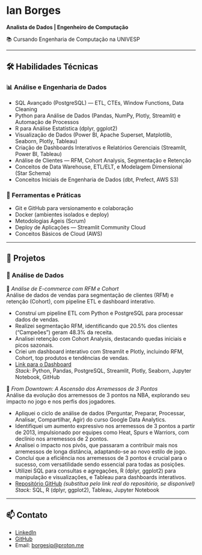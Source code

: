 # Ian Borges  
**Analista de Dados | Engenheiro de Computação**  

📚 Cursando Engenharia de Computação na UNIVESP  

---

## 🛠️ Habilidades Técnicas  

### 📊 Análise e Engenharia de Dados  
- SQL Avançado (PostgreSQL) — ETL, CTEs, Window Functions, Data Cleaning  
- Python para Análise de Dados (Pandas, NumPy, Plotly, Streamlit) e Automação de Processos  
- R para Análise Estatística (dplyr, ggplot2)  
- Visualização de Dados (Power BI, Apache Superset, Matplotlib, Seaborn, Plotly, Tableau)  
- Criação de Dashboards Interativos e Relatórios Gerenciais (Streamlit, Power BI, Tableau)  
- Análise de Clientes — RFM, Cohort Analysis, Segmentação e Retenção  
- Conceitos de Data Warehouse, ETL/ELT, e Modelagem Dimensional (Star Schema)  
- Conceitos Iniciais de Engenharia de Dados (dbt, Prefect, AWS S3)  

### 🧰 Ferramentas e Práticas  
- Git e GitHub para versionamento e colaboração  
- Docker (ambientes isolados e deploy)  
- Metodologias Ágeis (Scrum)  
- Deploy de Aplicações — Streamlit Community Cloud  
- Conceitos Básicos de Cloud (AWS)  

---

## 🚀 Projetos  

### 💾 Análise de Dados  

🔗 *Análise de E-commerce com RFM e Cohort*  
Análise de dados de vendas para segmentação de clientes (RFM) e retenção (Cohort), com pipeline ETL e dashboard interativo.  
- Construí um pipeline ETL com Python e PostgreSQL para processar dados de vendas.  
- Realizei segmentação RFM, identificando que 20.5% dos clientes (“Campeões”) geram 48.3% da receita.  
- Analisei retenção com Cohort Analysis, destacando quedas iniciais e picos sazonais.  
- Criei um dashboard interativo com Streamlit e Plotly, incluindo RFM, Cohort, top produtos e tendências de vendas.  
- [Link para o Dashboard](https://ecommerce-data-analysis-borgesip.streamlit.app/)  
*Stack:* Python, Pandas, PostgreSQL, Streamlit, Plotly, Seaborn, Jupyter Notebook, GitHub  

🔗 *From Downtown: A Ascensão dos Arremessos de 3 Pontos*  
Análise da evolução dos arremessos de 3 pontos na NBA, explorando seu impacto no jogo e nos perfis dos jogadores.  
- Apliquei o ciclo de análise de dados (Perguntar, Preparar, Processar, Analisar, Compartilhar, Agir) do curso Google Data Analytics.  
- Identifiquei um aumento expressivo nos arremessos de 3 pontos a partir de 2013, impulsionado por equipes como Heat, Spurs e Warriors, com declínio nos arremessos de 2 pontos.  
- Analisei o impacto nos pivôs, que passaram a contribuir mais nos arremessos de longa distância, adaptando-se ao novo estilo de jogo.  
- Concluí que a eficiência nos arremessos de 3 pontos é crucial para o sucesso, com versatilidade sendo essencial para todas as posições.  
- Utilizei SQL para consultas e agregações, R (dplyr, ggplot2) para manipulação e visualizações, e Tableau para dashboards interativos.  
- [Repositório GitHub](https://github.com/borgesip/from-downtown) *(substitua pelo link real do repositório, se disponível)*  
*Stack:* SQL, R (dplyr, ggplot2), Tableau, Jupyter Notebook  

---

## 📫 Contato  
- [LinkedIn](https://linkedin.com/in/borgesip)  
- [GitHub](https://github.com/borgesip)  
- Email: borgesip@proton.me  
